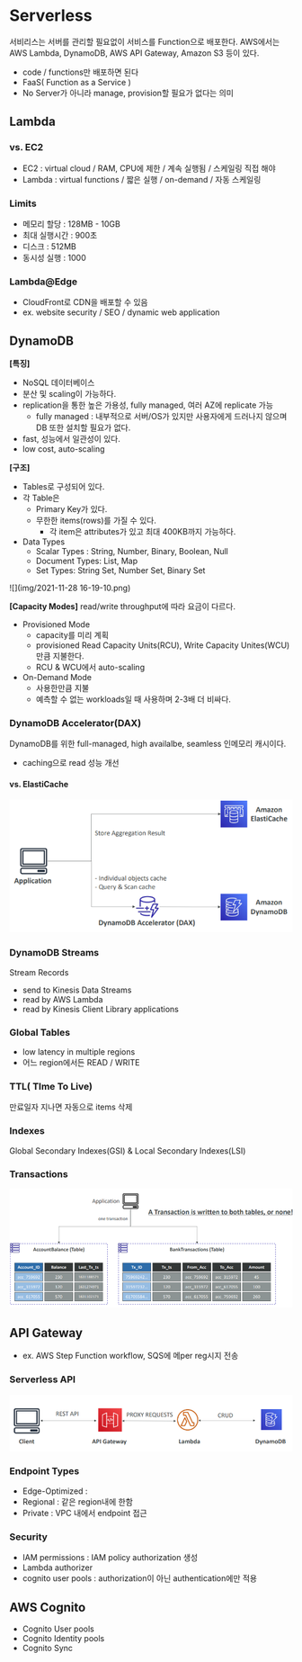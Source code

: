 # Serverless
서비리스는 서버를 관리할 필요없이 서비스를 Function으로 배포한다.
AWS에서는 AWS Lambda, DynamoDB, AWS API Gateway, Amazon S3 등이 있다.

- code / functions만 배포하면 된다
- FaaS( Function as a Service )
- No Server가 아니라 manage, provision할 필요가 없다는 의미

## Lambda 
### vs. EC2
- EC2 : virtual cloud / RAM, CPU에 제한 / 계속 실행됨 / 스케일링 직접 해야
- Lambda : virtual functions / 짧은 실행 / on-demand / 자동 스케일링
### Limits
- 메모리 할당 : 128MB - 10GB
- 최대 실행시간 : 900초
- 디스크 : 512MB
- 동시성 실행 : 1000
### Lambda@Edge
- CloudFront로 CDN을 배포할 수 있음
- ex. website security / SEO / dynamic web application

## DynamoDB

**[특징]**
- NoSQL 데이터베이스
- 분산 및 scaling이 가능하다.
- replication을 통한 높은 가용성, fully managed, 여러 AZ에 replicate 가능
    - fully managed : 내부적으로 서버/OS가 있지만 사용자에게 드러나지 않으며 DB 또한 설치할 필요가 없다. 
- fast, 성능에서 일관성이 있다.
- low cost, auto-scaling

**[구조]**
- Tables로 구성되어 있다.
- 각 Table은 
    - Primary Key가 있다.   
    - 무한한 items(rows)를 가질 수 있다.
        - 각 item은 attributes가 있고 최대 400KB까지 가능하다.
- Data Types
    - Scalar Types : String, Number, Binary, Boolean, Null
    - Document Types: List, Map
    - Set Types: String Set, Number Set, Binary Set


![](img/2021-11-28 16-19-10.png)


**[Capacity Modes]**
read/write throughput에 따라 요금이 다르다.
- Provisioned Mode
    - capacity를 미리 계획
    - provisioned Read Capacity Units(RCU), Write Capacity Unites(WCU)만큼 지불한다.
    -  RCU & WCU에서 auto-scaling
- On-Demand Mode
    - 사용한만큼 지불
    - 예측할 수 없는 workloads일 때 사용하며 2-3배 더 비싸다.

### DynamoDB Accelerator(DAX)
DynamoDB를 위한 full-managed, high availalbe, seamless 인메모리 캐시이다.
- caching으로 read 성능 개선
#### vs. ElastiCache
![](./img/2022-01-06-20-31-55.png)

### DynamoDB Streams
Stream Records
- send to Kinesis Data Streams
- read by AWS Lambda
- read by Kinesis Client Library applications

### Global Tables
- low latency in multiple regions
- 어느 region에서든 READ / WRITE 

### TTL( TIme To Live)
만료일자 지나면 자동으로 items 삭제

### Indexes
Global Secondary Indexes(GSI) & Local Secondary Indexes(LSI)

### Transactions
![](./img/2022-01-06-20-36-52.png)

## API Gateway
- ex. AWS Step Function workflow, SQS에 메per reg시지 전송

### Serverless API

![](./img/2022-01-06-20-11-29.png)

### Endpoint Types
- Edge-Optimized : 
- Regional : 같은 region내에 한함
- Private : VPC 내에서 endpoint 접근

### Security
- IAM permissions : IAM policy authorization 생성
- Lambda authorizer
- cognito user pools : authorization이 아닌 authentication에만 적용

## AWS Cognito
- Cognito User pools
- Cognito Identity pools
- Cognito Sync
